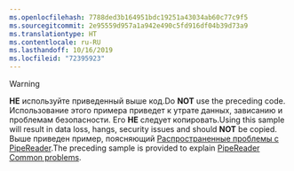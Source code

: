 ```yaml
---
ms.openlocfilehash: 7788ded3b164951bdc19251a43034ab60c77c9f5
ms.sourcegitcommit: 2e95559d957a1a942e490c5fd916df04b39d73a9
ms.translationtype: HT
ms.contentlocale: ru-RU
ms.lasthandoff: 10/16/2019
ms.locfileid: "72395923"
---
```

> [!WARNING]
> <span data-ttu-id="b0174-101">**НЕ** используйте приведенный выше код.</span><span class="sxs-lookup"><span data-stu-id="b0174-101">Do **NOT** use the preceding code.</span></span> <span data-ttu-id="b0174-102">Использование этого примера приведет к утрате данных, зависанию и проблемам безопасности. Его **НЕ** следует копировать.</span><span class="sxs-lookup"><span data-stu-id="b0174-102">Using this sample will result in data loss, hangs, security issues and should **NOT** be copied.</span></span> <span data-ttu-id="b0174-103">Выше приведен пример, поясняющий [Распространенные проблемы с PipeReader](#gotchas).</span><span class="sxs-lookup"><span data-stu-id="b0174-103">The preceding sample is provided to explain [PipeReader Common problems](#gotchas).</span></span>
